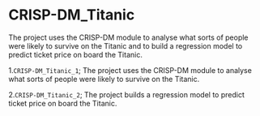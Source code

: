 # CRISP-DM_Titanic
The project uses the CRISP-DM module to analyse what sorts of people were likely to survive on the Titanic and to build a regression model to predict ticket price on board the Titanic.

1.`CRISP-DM_Titanic_1`; The project uses the CRISP-DM module to analyse what sorts of people were likely to survive on the Titanic.

2.`CRISP-DM_Titanic_2`; The project builds a regression model to predict ticket price on board the Titanic.
